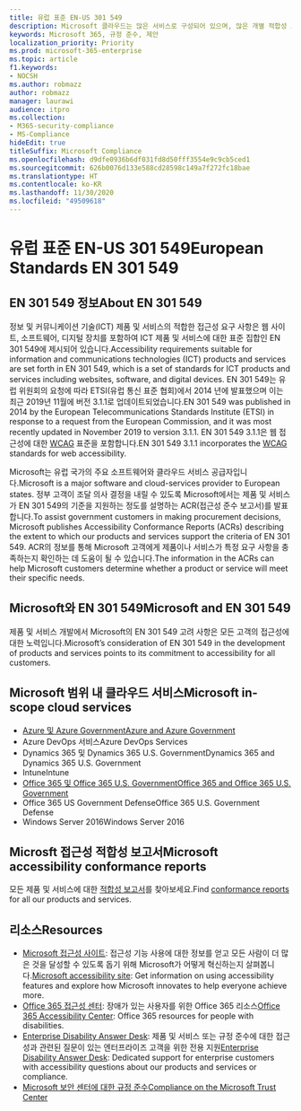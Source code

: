 ```yaml
---
title: 유럽 표준 EN-US 301 549
description: Microsoft 클라우드는 많은 서비스로 구성되어 있으며, 많은 개별 적합성 보고서에 포함됩니다.
keywords: Microsoft 365, 규정 준수, 제안
localization_priority: Priority
ms.prod: microsoft-365-enterprise
ms.topic: article
f1.keywords:
- NOCSH
ms.author: robmazz
author: robmazz
manager: laurawi
audience: itpro
ms.collection:
- M365-security-compliance
- MS-Compliance
hideEdit: true
titleSuffix: Microsoft Compliance
ms.openlocfilehash: d9dfe0936b6df031fd8d50fff3554e9c9cb5ced1
ms.sourcegitcommit: 626b0076d133e588cd28598c149a7f272fc18bae
ms.translationtype: HT
ms.contentlocale: ko-KR
ms.lasthandoff: 11/30/2020
ms.locfileid: "49509618"
---
```

# <a name="european-standards-en-301-549"></a><span data-ttu-id="d844c-104">유럽 표준 EN-US 301 549</span><span class="sxs-lookup"><span data-stu-id="d844c-104">European Standards EN 301 549</span></span>

## <a name="about-en-301-549"></a><span data-ttu-id="d844c-105">EN 301 549 정보</span><span class="sxs-lookup"><span data-stu-id="d844c-105">About EN 301 549</span></span>

<span data-ttu-id="d844c-106">정보 및 커뮤니케이션 기술(ICT) 제품 및 서비스의 적합한 접근성 요구 사항은 웹 사이트, 소프트웨어, 디지털 장치를 포함하여 ICT 제품 및 서비스에 대한 표준 집합인 EN 301 549에 제시되어 있습니다.</span><span class="sxs-lookup"><span data-stu-id="d844c-106">Accessibility requirements suitable for information and communications technologies (ICT) products and services are set forth in EN 301 549, which is a set of standards for ICT products and services including websites, software, and digital devices.</span></span> <span data-ttu-id="d844c-107">EN 301 549는 유럽 위원회의 요청에 따라 ETSI(유럽 통신 표준 협회)에서 2014 년에 발표했으며 이는 최근 2019년 11월에 버전 3.1.1로 업데이트되었습니다.</span><span class="sxs-lookup"><span data-stu-id="d844c-107">EN 301 549 was published in 2014 by the European Telecommunications Standards Institute (ETSI) in response to a request from the European Commission, and it was most recently updated in November 2019 to version 3.1.1.</span></span> <span data-ttu-id="d844c-108">EN 301 549 3.1.1은 웹 접근성에 대한 [WCAG](offering-WCAG-2-1.md) 표준을 포함합니다.</span><span class="sxs-lookup"><span data-stu-id="d844c-108">EN 301 549 3.1.1 incorporates the [WCAG](offering-WCAG-2-1.md) standards for web accessibility.</span></span>

<span data-ttu-id="d844c-109">Microsoft는 유럽 국가의 주요 소프트웨어와 클라우드 서비스 공급자입니다.</span><span class="sxs-lookup"><span data-stu-id="d844c-109">Microsoft is a major software and cloud-services provider to European states.</span></span> <span data-ttu-id="d844c-110">정부 고객이 조달 의사 결정을 내릴 수 있도록 Microsoft에서는 제품 및 서비스가 EN 301 549의 기준을 지원하는 정도를 설명하는 ACR(접근성 준수 보고서)를 발표합니다.</span><span class="sxs-lookup"><span data-stu-id="d844c-110">To assist government customers in making procurement decisions, Microsoft publishes Accessibility Conformance Reports (ACRs) describing the extent to which our products and services support the criteria of EN 301 549.</span></span> <span data-ttu-id="d844c-111">ACR의 정보를 통해 Microsoft 고객에게 제품이나 서비스가 특정 요구 사항을 충족하는지 확인하는 데 도움이 될 수 있습니다.</span><span class="sxs-lookup"><span data-stu-id="d844c-111">The information in the ACRs can help Microsoft customers determine whether a product or service will meet their specific needs.</span></span>

## <a name="microsoft-and-en-301-549"></a><span data-ttu-id="d844c-112">Microsoft와 EN 301 549</span><span class="sxs-lookup"><span data-stu-id="d844c-112">Microsoft and EN 301 549</span></span>

<span data-ttu-id="d844c-113">제품 및 서비스 개발에서 Microsoft의 EN 301 549 고려 사항은 모든 고객의 접근성에 대한 노력입니다.</span><span class="sxs-lookup"><span data-stu-id="d844c-113">Microsoft’s consideration of EN 301 549 in the development of products and services points to its commitment to accessibility for all customers.</span></span>

## <a name="microsoft-in-scope-cloud-services"></a><span data-ttu-id="d844c-114">Microsoft 범위 내 클라우드 서비스</span><span class="sxs-lookup"><span data-stu-id="d844c-114">Microsoft in-scope cloud services</span></span>

- [<span data-ttu-id="d844c-115">Azure 및 Azure Government</span><span class="sxs-lookup"><span data-stu-id="d844c-115">Azure and Azure Government</span></span>](https://go.microsoft.com/fwlink/p/?linkid=2051569)
- <span data-ttu-id="d844c-116">Azure DevOps 서비스</span><span class="sxs-lookup"><span data-stu-id="d844c-116">Azure DevOps Services</span></span>
- <span data-ttu-id="d844c-117">Dynamics 365 및 Dynamics 365 U.S. Government</span><span class="sxs-lookup"><span data-stu-id="d844c-117">Dynamics 365 and Dynamics 365 U.S. Government</span></span>
- <span data-ttu-id="d844c-118">Intune</span><span class="sxs-lookup"><span data-stu-id="d844c-118">Intune</span></span>
- [<span data-ttu-id="d844c-119">Office 365 및 Office 365 U.S. Government</span><span class="sxs-lookup"><span data-stu-id="d844c-119">Office 365 and Office 365 U.S. Government</span></span>](https://go.microsoft.com/fwlink/p/?LinkID=2077751)
- <span data-ttu-id="d844c-120">Office 365 US Government Defense</span><span class="sxs-lookup"><span data-stu-id="d844c-120">Office 365 U.S. Government Defense</span></span>
- <span data-ttu-id="d844c-121">Windows Server 2016</span><span class="sxs-lookup"><span data-stu-id="d844c-121">Windows Server 2016</span></span>

## <a name="microsoft-accessibility-conformance-reports"></a><span data-ttu-id="d844c-122">Microsft 접근성 적합성 보고서</span><span class="sxs-lookup"><span data-stu-id="d844c-122">Microsoft accessibility conformance reports</span></span>

<span data-ttu-id="d844c-123">모든 제품 및 서비스에 대한 [적합성 보고서](https://cloudblogs.microsoft.com/industry-blog/government/2018/09/11/accessibility-conformance-reports/)를 찾아보세요.</span><span class="sxs-lookup"><span data-stu-id="d844c-123">Find [conformance reports](https://cloudblogs.microsoft.com/industry-blog/government/2018/09/11/accessibility-conformance-reports/) for all our products and services.</span></span>

## <a name="resources"></a><span data-ttu-id="d844c-124">리소스</span><span class="sxs-lookup"><span data-stu-id="d844c-124">Resources</span></span>

- <span data-ttu-id="d844c-125">[Microsoft 접근성 사이트](https://www.microsoft.com/accessibility): 접근성 기능 사용에 대한 정보를 얻고 모든 사람이 더 많은 것을 달성할 수 있도록 돕기 위해 Microsoft가 어떻게 혁신하는지 살펴봅니다.</span><span class="sxs-lookup"><span data-stu-id="d844c-125">[Microsoft accessibility site](https://www.microsoft.com/accessibility): Get information on using accessibility features and explore how Microsoft innovates to help everyone achieve more.</span></span>
- <span data-ttu-id="d844c-126">[Office 365 접근성 센터](https://go.microsoft.com/fwlink/p/?linkid=2051801): 장애가 있는 사용자를 위한 Office 365 리소스</span><span class="sxs-lookup"><span data-stu-id="d844c-126">[Office 365 Accessibility Center](https://go.microsoft.com/fwlink/p/?linkid=2051801): Office 365 resources for people with disabilities.</span></span>
- <span data-ttu-id="d844c-127">[Enterprise Disability Answer Desk](https://go.microsoft.com/fwlink/p/?linkid=2050890): 제품 및 서비스 또는 규정 준수에 대한 접근성과 관련된 질문이 있는 엔터프라이즈 고객을 위한 전용 지원</span><span class="sxs-lookup"><span data-stu-id="d844c-127">[Enterprise Disability Answer Desk](https://go.microsoft.com/fwlink/p/?linkid=2050890): Dedicated support for enterprise customers with accessibility questions about our products and services or compliance.</span></span>
- [<span data-ttu-id="d844c-128">Microsoft 보안 센터에 대한 규정 준수</span><span class="sxs-lookup"><span data-stu-id="d844c-128">Compliance on the Microsoft Trust Center</span></span>](https://www.microsoft.com/trust-center/compliance/compliance-overview)
